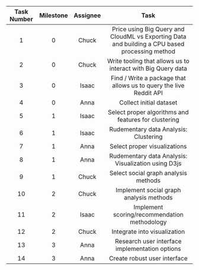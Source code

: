 **Task Number**|**Milestone**|**Assignee**|**Task**
:-----:|:-----:|:-----:|:-----:
1|0|Chuck|Price using Big Query and CloudML vs Exporting Data and building a CPU based processing method
2|0|Chuck|Write tooling that allows us to interact with Big Query data
3|0|Isaac|Find / Write a package that allows us to query the live Reddit API
4|0|Anna|Collect initial dataset
5|1|Isaac|Select proper algorithms and features for clustering
6|1|Isaac|Rudementary data Analysis: Clustering
7|1|Anna|Select proper visualizations
8|1|Anna|Rudementary data Analysis: Visualization using D3js
9|1|Chuck|Select social graph analysis methods
10|2|Chuck|Implement social graph analysis methods
11|2|Isaac|Implement scoring/recommendation methodology
12|2|Chuck|Integrate into visualization
13|3|Anna|Research user interface implementation options
14|3|Anna|Create robust user interface